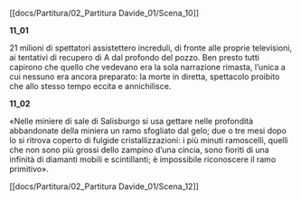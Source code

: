 [[docs/Partitura/02_Partitura Davide_01/Scena_10]]

**11_01**

21 milioni di spettatori assistettero increduli, di fronte alle proprie televisioni, ai tentativi di recupero di A dal profondo del pozzo. Ben presto tutti capirono che quello che vedevano era la sola narrazione rimasta, l’unica a cui nessuno era ancora preparato: la morte in diretta, spettacolo proibito che allo stesso tempo eccita e annichilisce.

**11_02**

«Nelle miniere di sale di Salisburgo si usa gettare nelle profondità abbandonate della miniera un ramo sfogliato dal gelo; due o tre mesi dopo lo si ritrova coperto di fulgide cristallizzazioni: i più minuti ramoscelli, quelli che non sono più grossi dello zampino d’una cincia, sono fioriti di una infinità di diamanti mobili e scintillanti; è impossibile riconoscere il ramo primitivo».

[[docs/Partitura/02_Partitura Davide_01/Scena_12]]
